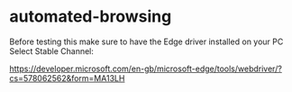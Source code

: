 ﻿# automated-browsing
Before testing this make sure to have the Edge driver installed on your PC
Select Stable Channel:

https://developer.microsoft.com/en-gb/microsoft-edge/tools/webdriver/?cs=578062562&form=MA13LH
